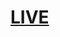 # [LIVE](https://elliotchang.dev/)


<!-- # Free Personal Portfolio Template
A free, public template for anyone to kick-start their personal, online portfolio website. It's clean, simple, and covers the basics.

**View Demo:** [https://morganjlopes.github.io/portfolio-template/](https://morganjlopes.github.io/portfolio-template/)

## Tools Used
- Bootstrap
- Bootstrap Icons
- Google Font (DM Serif Display)

## Portfolio Sections
Each section has been intentionally placed to highlight key areas of your overall portfolio.
- Overview of You (Clear and Concise)
- Employment Logo Bar (Notable places you've worked)
- Featured Portfolio Items (~3)
- Additional Portfolio Items (As many as you want)
- About You (Combine Professional Details and Unique Personal Facts)
- Testimonials / References
- More than Code (What else have you created, written, etc?)
- Call to Action (Download Resume, Connect on Linkedin, Send Email, Schedule a Call, etc)

## Todos (If you use for yourself)
A simple checklist to kick-start your new personal portfolio.
- `$> git clone git@github.com:morganjlopes/portfolio-template.git`
- Open index.html in text editor.
- Replace all instances of 'morganjlopes' with your respective username (per platform).
- Add your own Github Activity Graph screenshot.
- Update all 'Morgan specific content' with your own (paragraphs, logogs, images, portfolio items, testimonials, etc).
- Choose your own call to action : Download Resume, Connect on Linkedin, Send Email, Schedule a Call

## Simple Changes to Modify Appearance
Little tweeks can go a long way. Make the theme your own without reinventing the wheel.
- change border radius (classes: .btn, .card)
- change primary color (classes: .btn, .bg-primary, .marker-highlight)
- change background colors
- change case sensitivity (h1, h2, h3, .btn, etc)
- change font family
- change container width (or replace with container-fluid)
- replace spacer-portrait.png with spacer-landscape.png on featured portfolio items
- add css animation (https://animate.style/)
- add more imagery
- add more emojis 🔥

_This free personal portfolio theme was provided by Morgan J Lopes. For more information and tools to ease your transition into tech, checkout [Code School Book](https://www.amazon.com/Code-School-Overcome-Syndrome-Kick-Start/dp/1736080709)_ -->
